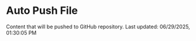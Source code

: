 # Auto Push File

Content that will be pushed to GitHub repository.
Last updated: 06/29/2025, 01:30:05 PM